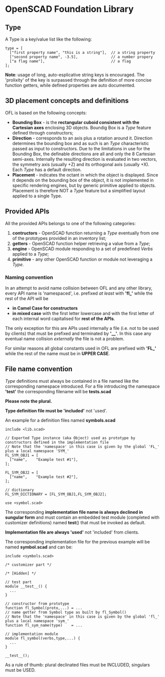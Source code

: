 # OpenSCAD Foundation Library

## Type

A Type is a key/value list like the following:

    type = [
      ["first property name", "this is a string"],  // a string property
      ["second property name", -3.5],               // a number propery
      ["a flag name"],                              // a flag
    ];

**Note**: usage of long, auto-esplicative string keys is encouraged. The 'prolixity' of the key is surpassed through the definition of more concise function getters, while defined properties are auto documented.

## 3D placement concepts and definitions

OFL is based on the following concepts:

* **Bounding Box** - is the **rectangular cuboid consistent with the Cartesian axes** enclosing 3D objects. Boundig Box is a *Type* feature defined through constructors;
* **Direction** - corresponds to an axis plus a rotation around it. Direction determines the bounding box and as such is an *Type* characteristic passed as input to constructors. Due to the limitations in use for the Bounding Box, the definable directions are all and only the 8 Cartesian semi-axes. Internally the resulting direction is evaluated in two vectors, the symmetry axis (usually +Z) and its orthogonal axis (usually +X). Each *Type* has a default direction.
* **Placement** - indicates the octant in which the object is displayed. Since it depends on the bounding box of the object, it is not implemented in specific rendering engines, but by generic primitive applied to objects. Placement is therefore NOT a *Type* feature but a simplified layout applied to a single Type.

## Provided APIs

All the provided APIs belongs to one of the following categories:

1. **contructors** - OpenSCAD function returning a *Type* eventually from one of the prototypes provided in an inventory list;
2. **getters** - OpenSCAD function helper retrieving a value from a *Type*;
3. **engine** - OpenSCAD module responding to a set of predefined *Verbs* applied to a *Type*;
4. **primitive** - any other OpenSCAD function or module not leveraging a *Type*.

### Naming convention

In an attempt to avoid name collision between OFL and any other library, every API name is 'namespaced', i.e. prefixed *at least* with **'fl_'** while the rest of the API will be
- **in Camel Case for constructors**
- **in mixed case** with the first letter lowercase and with the first letter of each internal word capitalised for **rest of the APIs**.


The only exception for this are APIs used internally a file (i.e. not to be used by clients) that must be prefixed and terminated by **'__'**. In this case any eventual name collision *externally* the file is not a problem.


For similar reasons all global constants used in OFL are prefixed with **'FL_'** while the rest of the name must be in **UPPER CASE**.

## File name convention

*Type* definitions must always be contained in a file named like the corresponding namespace introduced. For a file introducing the namespace **'test'** the corresponding filename will be **tests.scad**

**Please note the plural.**

**Type definition file must be 'included'** not 'used'.

An example for a definition files named **symbols.scad**

    include <lib.scad>

    // Exported Type instance (aka Object) used as prototype by constructors defined in the implementation file 
    // Note that the 'namespace' in this case is given by the global 'FL_' plus a local namespace 'SYM_'
    FL_SYM_OBJ1 = [
      ["name",    "Example test #1"],
    ];
    
    FL_SYM_OBJ2 = [
      ["name",    "Example test #2"],
    ];

    // dictionary
    FL_SYM_DICTIONARY = [FL_SYM_OBJ1,FL_SYM_OBJ2];

    use <symbol.scad>
    
The corresponding **implementation file name is always declined in sungular form** and must contain an embedded test module (completed with customizer definitions) named __test__() that must be invoked as default.

**Implementation file are always 'used'** not 'included' from clients. 

The corresponding implementation file for the previous example will be named **symbol.scad** and can be:

    include <symbols.scad>

    /* customizer part */

    /* [Hidden] */

    // test part
    module __test__() {
      ...
    }

    // constructor from prototype
    function fl_Symbol(proto,...) = ... 
    // name getter from Symbol type as built by fl_Symbol()
    // Note that the 'namespace' in this case is given by the global 'fl_' plus a local namespace 'sym_'
    function fl_sym_name(type)    = ... 

    // implementation module
    module fl_symbol(verbs,type,...) {
      ...
    }
    
    __test__();

As a rule of thumb: plural declinated files must be INCLUDED, singulars must be USED.
